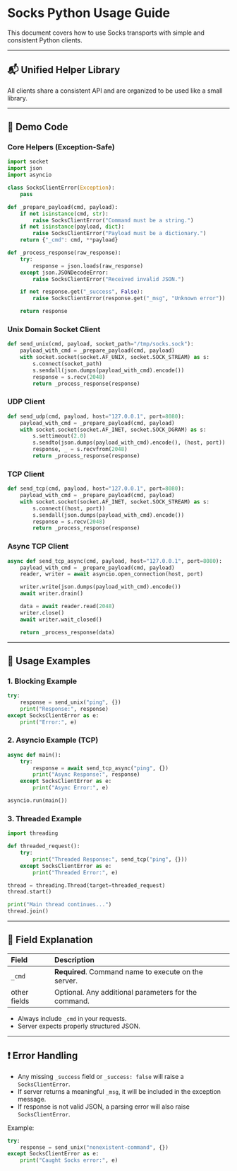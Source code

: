 # Socks Python Usage Guide

This document covers how to use Socks transports with simple and consistent Python clients.

---

## 📬 Unified Helper Library

All clients share a consistent API and are organized to be used like a small library.

---

## 🔧 Demo Code

### Core Helpers (Exception-Safe)

```python
import socket
import json
import asyncio

class SocksClientError(Exception):
    pass

def _prepare_payload(cmd, payload):
    if not isinstance(cmd, str):
        raise SocksClientError("Command must be a string.")
    if not isinstance(payload, dict):
        raise SocksClientError("Payload must be a dictionary.")
    return {"_cmd": cmd, **payload}

def _process_response(raw_response):
    try:
        response = json.loads(raw_response)
    except json.JSONDecodeError:
        raise SocksClientError("Received invalid JSON.")

    if not response.get("_success", False):
        raise SocksClientError(response.get("_msg", "Unknown error"))

    return response
```

### Unix Domain Socket Client

```python
def send_unix(cmd, payload, socket_path="/tmp/socks.sock"):
    payload_with_cmd = _prepare_payload(cmd, payload)
    with socket.socket(socket.AF_UNIX, socket.SOCK_STREAM) as s:
        s.connect(socket_path)
        s.sendall(json.dumps(payload_with_cmd).encode())
        response = s.recv(2048)
        return _process_response(response)
```

### UDP Client

```python
def send_udp(cmd, payload, host="127.0.0.1", port=8080):
    payload_with_cmd = _prepare_payload(cmd, payload)
    with socket.socket(socket.AF_INET, socket.SOCK_DGRAM) as s:
        s.settimeout(2.0)
        s.sendto(json.dumps(payload_with_cmd).encode(), (host, port))
        response, _ = s.recvfrom(2048)
        return _process_response(response)
```

### TCP Client

```python
def send_tcp(cmd, payload, host="127.0.0.1", port=8080):
    payload_with_cmd = _prepare_payload(cmd, payload)
    with socket.socket(socket.AF_INET, socket.SOCK_STREAM) as s:
        s.connect((host, port))
        s.sendall(json.dumps(payload_with_cmd).encode())
        response = s.recv(2048)
        return _process_response(response)
```

### Async TCP Client

```python
async def send_tcp_async(cmd, payload, host="127.0.0.1", port=8080):
    payload_with_cmd = _prepare_payload(cmd, payload)
    reader, writer = await asyncio.open_connection(host, port)

    writer.write(json.dumps(payload_with_cmd).encode())
    await writer.drain()

    data = await reader.read(2048)
    writer.close()
    await writer.wait_closed()

    return _process_response(data)
```

---

## 🚀 Usage Examples

### 1. Blocking Example

```python
try:
    response = send_unix("ping", {})
    print("Response:", response)
except SocksClientError as e:
    print("Error:", e)
```

### 2. Asyncio Example (TCP)

```python
async def main():
    try:
        response = await send_tcp_async("ping", {})
        print("Async Response:", response)
    except SocksClientError as e:
        print("Async Error:", e)

asyncio.run(main())
```

### 3. Threaded Example

```python
import threading

def threaded_request():
    try:
        print("Threaded Response:", send_tcp("ping", {}))
    except SocksClientError as e:
        print("Threaded Error:", e)

thread = threading.Thread(target=threaded_request)
thread.start()

print("Main thread continues...")
thread.join()
```

---

## 📄 Field Explanation

| Field | Description |
|:------|:------------|
| `_cmd` | **Required**. Command name to execute on the server. |
| other fields | Optional. Any additional parameters for the command. |

- Always include `_cmd` in your requests.
- Server expects properly structured JSON.

---

## ❗ Error Handling

- Any missing `_success` field or `_success: false` will raise a `SocksClientError`.
- If server returns a meaningful `_msg`, it will be included in the exception message.
- If response is not valid JSON, a parsing error will also raise `SocksClientError`.

Example:
```python
try:
    response = send_unix("nonexistent-command", {})
except SocksClientError as e:
    print("Caught Socks error:", e)
```
